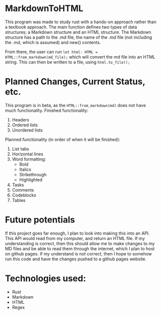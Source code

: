 # MarkdownToHTML
This program was made to study rust with a hands-on approach rather than a textbook approach.
The main function defines two types of data structures; a Markdown structure and an HTML structure.
The Markdown structure has a path to the .md file, the name of the .md file (not including the .md, which is assumed) and new() contents.

From there, the user can run `let html: HTML = HTML::from_markdown(md_file);` which will convert the md file into an HTML string.
This can then be written to a file, using `html.to_file();`

# Planned Changes, Current Status, etc.
This program is in beta, as the `HTML::from_markdown(md)` does not have much functionality.
Finished functionality:
1. Headers
2. Ordered lists
3. Unordered lists

Planned functionality (in order of when it will be finished):
1. List tabs
2. Horizontal lines
3. Word formatting:
   - Bold
   - Italics
   - Strikethrough
   - Highlighted
5. Tasks
6. Comments
7. Codeblocks
8. Tables

# Future potentials
If this project goes far enough, I plan to look into making this into an API.
This API would read from my computer, and return an HTML file.
If my understanding is correct, then this should allow me to make changes to my MD files and be able to read them through the internet, which I plan to host on github pages.
If my understand is not correct, then I hope to somehow run this code and have the changes pushed to a github pages website.

# Technologies used:
- Rust
- Markdown
- HTML
- Regex

